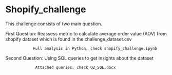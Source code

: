 # Shopify_challenge
This challenge consists of two main question. 

First Question: Reassess metric to calculate average order value (AOV) from shopify dataset which is found in the challenge_dataset.csv

                Full analysis in Python, check shopify_challenge.ipynb
                
                                
Second Question: Using SQL queries to get insights about the dataset

                 Attached queries, check Q2_SQL.docx
